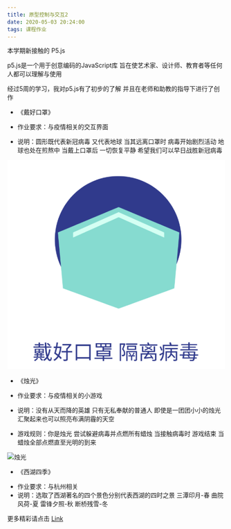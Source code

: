 ```yaml
---
title: 原型控制与交互2
date: 2020-05-03 20:24:00
tags: 课程作业
---
```



本学期新接触的 P5.js 

p5.js是一个用于创意编码的JavaScript库
旨在使艺术家、设计师、教育者等任何人都可以理解与使用

经过5周的学习，我对p5.js有了初步的了解
并且在老师和助教的指导下进行了创作





* 《戴好口罩》
 * 作业要求：与疫情相关的交互界面

 * 说明：圆形既代表新冠病毒 又代表地球 
 当其远离口罩时 病毒开始剧烈活动 地球也处在煎熬中
 当戴上口罩后 一切恢复平静
 希望我们可以早日战胜新冠病毒




![img](./photo/1.png)



*  《烛光》
 + 作业要求：与疫情相关的小游戏

 + 说明：没有从天而降的英雄 只有无私奉献的普通人 
    即使是一团团小小的烛光 汇聚起来也可以照亮布满阴霾的天空

 + 游戏规则：你是烛光 尝试躲避病毒并点燃所有蜡烛
    当接触病毒时 游戏结束 当蜡烛全部点燃直至光明的到来


![烛光](.photo/2.png)



* 《西湖四季》
 + 作业要求：与杭州相关
 + 说明：选取了西湖著名的四个景色分别代表西湖的四时之景
    三潭印月-春 曲院风荷-夏 雷锋夕照-秋 断桥残雪-冬








更多精彩请点击 [Link](http://zstu-interaction.art)